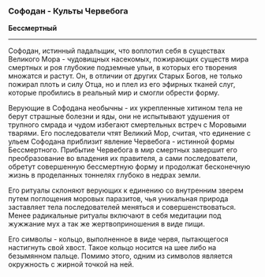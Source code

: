 ### Софодан - Культы Червебога
**Бессмертный**

---
Софодан, истинный падальщик, что воплотил себя в существах Великого Мора - чудовищных насекомых, пожирающих существ мира смертных и роя глубокие подземные ульи, в которых его творения множатся и растут. Он, в отличии от других Старых Богов, не только пожирал плоть и силу Отца, но и плел из его эфирных тканей слуг, которые пробились в реальный мир и смогли обрести форму. 

Верующие в Софодана необычны - их укрепленные хитином тела не берут страшные болезни и яды, они не испытывают удушения от трупного смрада и чудом избегают смертельных встреч с Моровыми тварями. Его последователи чтят Великий Мор, считая, что единение с ульем Софодана приблизит явление Червебога - истинной формы Бессмертного. Прибытие Червебога в мир смертных завершит его преобразование во владения их правителя, а сами последователи, обретут совершенную бессмертную форму и продолжат бесконечную жизнь в проделанных тоннелях глубоко в недрах земли.

Его ритуалы склоняют верующих к единению со внутренним зверем путем поглощения моровых паразитов, чья уникальная природа заставляет тела последователей меняться и совершенствоваться. Менее радикальные ритуалы включают в себя медитации под жужжание мух а так же жертвоприношения в виде пищи. 

Его символы - кольцо, выполненное в виде червя, пытающегося настигнуть свой хвост. Такое кольцо носится на шее либо на безымянном пальце. Помимо этого, одним из символов является окружность с жирной точкой на ней.